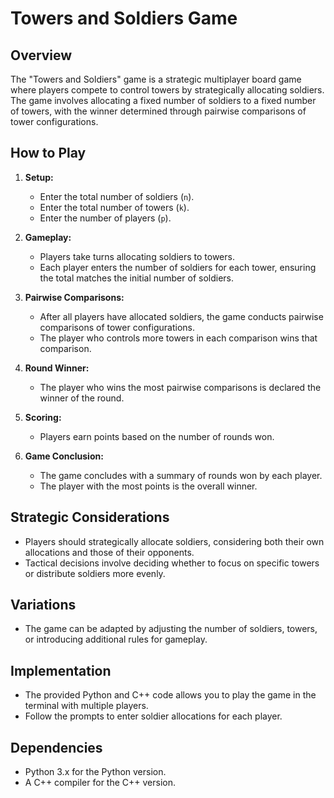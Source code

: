 # Towers and Soldiers Game

## Overview

The "Towers and Soldiers" game is a strategic multiplayer board game where players compete to control towers by strategically allocating soldiers. The game involves allocating a fixed number of soldiers to a fixed number of towers, with the winner determined through pairwise comparisons of tower configurations.

## How to Play

1. **Setup:**
   - Enter the total number of soldiers (`n`).
   - Enter the total number of towers (`k`).
   - Enter the number of players (`p`).

2. **Gameplay:**
   - Players take turns allocating soldiers to towers.
   - Each player enters the number of soldiers for each tower, ensuring the total matches the initial number of soldiers.

3. **Pairwise Comparisons:**
   - After all players have allocated soldiers, the game conducts pairwise comparisons of tower configurations.
   - The player who controls more towers in each comparison wins that comparison.

4. **Round Winner:**
   - The player who wins the most pairwise comparisons is declared the winner of the round.

5. **Scoring:**
   - Players earn points based on the number of rounds won.

6. **Game Conclusion:**
   - The game concludes with a summary of rounds won by each player.
   - The player with the most points is the overall winner.

## Strategic Considerations

- Players should strategically allocate soldiers, considering both their own allocations and those of their opponents.
- Tactical decisions involve deciding whether to focus on specific towers or distribute soldiers more evenly.

## Variations

- The game can be adapted by adjusting the number of soldiers, towers, or introducing additional rules for gameplay.

## Implementation

- The provided Python and C++ code allows you to play the game in the terminal with multiple players.
- Follow the prompts to enter soldier allocations for each player.

## Dependencies

- Python 3.x for the Python version.
- A C++ compiler for the C++ version.